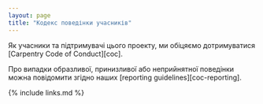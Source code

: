 ```yaml
---
layout: page
title: "Кодекс поведінки учасників"
---
```

Як учасники та підтримувачі цього проекту,
ми обіцяємо дотримуватися [Carpentry Code of Conduct][coc].

Про випадки образливої, принизливої або неприйнятної поведінки 
можна повідомити згідно наших [reporting guidelines][coc-reporting].

{% include links.md %}

